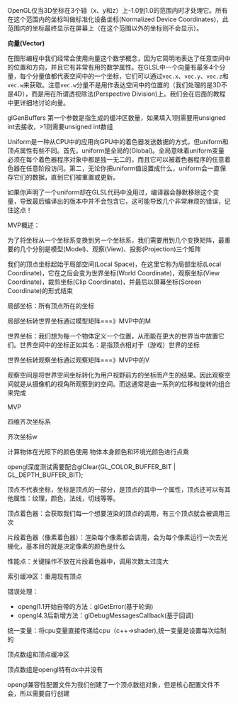 OpenGL仅当3D坐标在3个轴（x、y和z）上-1.0到1.0的范围内时才处理它。所有在这个范围内的坐标叫做标准化设备坐标(Normalized Device Coordinates)，此范围内的坐标最终显示在屏幕上（在这个范围以外的坐标则不会显示）。

**向量(Vector)**

在图形编程中我们经常会使用向量这个数学概念，因为它简明地表达了任意空间中的位置和方向，并且它有非常有用的数学属性。在GLSL中一个向量有最多4个分量，每个分量值都代表空间中的一个坐标，它们可以通过`vec.x`、`vec.y`、`vec.z`和`vec.w`来获取。注意`vec.w`分量不是用作表达空间中的位置的（我们处理的是3D不是4D），而是用在所谓透视除法(Perspective Division)上。我们会在后面的教程中更详细地讨论向量。

glGenBuffers 第一个参数是指生成的缓冲区数量，如果填入1则需要用unsigned int去接收，>1则需要unsigned int数组

Uniform是一种从CPU中的应用向GPU中的着色器发送数据的方式，但uniform和顶点属性有些不同。首先，uniform是全局的(Global)。全局意味着uniform变量必须在每个着色器程序对象中都是独一无二的，而且它可以被着色器程序的任意着色器在任意阶段访问。第二，无论你把uniform值设置成什么，uniform会一直保存它们的数据，直到它们被重置或更新。

如果你声明了一个uniform却在GLSL代码中没用过，编译器会静默移除这个变量，导致最后编译出的版本中并不会包含它，这可能导致几个非常麻烦的错误，记住这点！

MVP概述：

为了将坐标从一个坐标系变换到另一个坐标系，我们需要用到几个变换矩阵，最重要的几个分别是模型(Model)、观察(View)、投影(Projection)三个矩阵

我们的顶点坐标起始于局部空间(Local Space)，在这里它称为局部坐标(Local Coordinate)，它在之后会变为世界坐标(World Coordinate)，观察坐标(View Coordinate)，裁剪坐标(Clip Coordinate)，并最后以屏幕坐标(Screen Coordinate)的形式结束

局部坐标：所有顶点所在的坐标

局部坐标转世界坐标通过模型矩阵===》MVP中的M

世界坐标：我们想为每一个物体定义一个位置，从而能在更大的世界当中放置它们。世界空间中的坐标正如其名：是指顶点相对于（游戏）世界的坐标

世界坐标转观察坐标通过观察矩阵===》MVP中的V

观察空间是将世界空间坐标转化为用户视野前方的坐标而产生的结果。因此观察空间就是从摄像机的视角所观察到的空间。而这通常是由一系列的位移和旋转的组合来完成

MVP

四维齐次坐标系

齐次坐标w

计算物体在光照下的颜色使用 物体本身颜色和环境光颜色进行点乘

opengl深度测试需要配合glClear(GL_COLOR_BUFFER_BIT | GL_DEPTH_BUFFER_BIT);

顶点不代表坐标，坐标是顶点的一部分，是顶点的其中一个属性，顶点还可以有其他属性：纹理，颜色，法线，切线等等。

顶点着色器：会获取我们每一个想要渲染的顶点的调用，有三个顶点就会被调用三次

片段着色器（像素着色器）：渲染每个像素都会调用，会为每个像素运行一次去光栅化，基本目的就是决定像素的颜色是什么

性能点：关键操作不放在片段着色器中，调用次数太过庞大

索引缓冲区：重用现有顶点

错误处理：

- opengl1.1开始自带的方法：glGetError(基于轮询)
- opengl4.3后新增方法：glDebugMessagesCallback(基于回调)

统一变量：将cpu变量直接传递给cpu（c++→shader),统一变量是设置每次绘制的

顶点数组和顶点缓冲区

顶点数组是opengl特有dx中并没有

opengl兼容性配置文件为我们创建了一个顶点数组对象，但是核心配置文件不会，所以需要自行创建